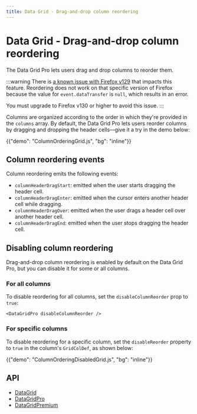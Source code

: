 ```yaml
---
title: Data Grid - Drag-and-drop column reordering
---
```


# Data Grid - Drag-and-drop column reordering [<span class="plan-pro"></span>](/x/introduction/licensing/#pro-plan 'Pro plan')

<p class="description">The Data Grid Pro lets users drag and drop columns to reorder them.</p>

:::warning
There is [a known issue with Firefox v129](https://github.com/mui/mui-x/issues/14263) that impacts this feature.
Reordering does not work on that specific version of Firefox because the value for `event.dataTransfer` is `null`, which results in an error.

You must upgrade to Firefox v130 or higher to avoid this issue.
:::

Columns are organized according to the order in which they're provided in the `columns` array.
By default, the Data Grid Pro lets users reorder columns by dragging and dropping the header cells—give it a try in the demo below:

{{"demo": "ColumnOrderingGrid.js", "bg": "inline"}}

## Column reordering events

Column reordering emits the following events:

- `columnHeaderDragStart`: emitted when the user starts dragging the header cell.
- `columnHeaderDragEnter`: emitted when the cursor enters another header cell while dragging.
- `columnHeaderDragOver`: emitted when the user drags a header cell over another header cell.
- `columnHeaderDragEnd`: emitted when the user stops dragging the header cell.

## Disabling column reordering

Drag-and-drop column reordering is enabled by default on the Data Grid Pro, but you can disable it for some or all columns.

### For all columns

To disable reordering for all columns, set the `disableColumnReorder` prop to `true`:

```tsx
<DataGridPro disableColumnReorder />
```

### For specific columns

To disable reordering for a specific column, set the `disableReorder` property to `true` in the column's `GridColDef`, as shown below:

{{"demo": "ColumnOrderingDisabledGrid.js", "bg": "inline"}}

## API

- [DataGrid](/x/api/data-grid/data-grid/)
- [DataGridPro](/x/api/data-grid/data-grid-pro/)
- [DataGridPremium](/x/api/data-grid/data-grid-premium/)
